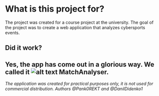 # What is this project for?
The project was created for a course project at the university. The goal of the project was to create a web application that analyzes cybersports events.
## Did it work?
Yes, the app has come out in a glorious way. We called it 
![alt text](https://i.ibb.co/ZHNV9zJ/logo-rvp.png "Logo") MatchAnalyser.
---
*The application was created for practical purposes only, it is not used for commercial distribution.
Authors @Pank0REKT and @DanilDidenko1*
